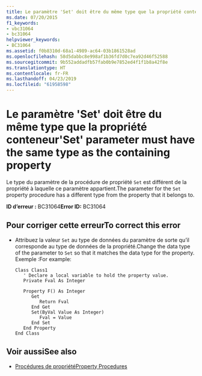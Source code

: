 ```yaml
---
title: Le paramètre 'Set' doit être du même type que la propriété conteneur
ms.date: 07/20/2015
f1_keywords:
- vbc31064
- bc31064
helpviewer_keywords:
- BC31064
ms.assetid: f0b8310d-68a1-4989-ac64-03b1861528ad
ms.openlocfilehash: 58d5dabbc8e998af1b36fd7d0c7ea92d46f52588
ms.sourcegitcommit: 9b552addadfb57fab0b9e7852ed4f1f1b8a42f8e
ms.translationtype: HT
ms.contentlocale: fr-FR
ms.lasthandoff: 04/23/2019
ms.locfileid: "61958598"
---
```

# <a name="set-parameter-must-have-the-same-type-as-the-containing-property"></a><span data-ttu-id="95d4b-102">Le paramètre 'Set' doit être du même type que la propriété conteneur</span><span class="sxs-lookup"><span data-stu-id="95d4b-102">'Set' parameter must have the same type as the containing property</span></span>
<span data-ttu-id="95d4b-103">Le type du paramètre de la procédure de propriété `Set` est différent de la propriété à laquelle ce paramètre appartient.</span><span class="sxs-lookup"><span data-stu-id="95d4b-103">The parameter for the `Set` property procedure has a different type from the property that it belongs to.</span></span>  
  
 <span data-ttu-id="95d4b-104">**ID d’erreur :** BC31064</span><span class="sxs-lookup"><span data-stu-id="95d4b-104">**Error ID:** BC31064</span></span>  
  
## <a name="to-correct-this-error"></a><span data-ttu-id="95d4b-105">Pour corriger cette erreur</span><span class="sxs-lookup"><span data-stu-id="95d4b-105">To correct this error</span></span>  
  
- <span data-ttu-id="95d4b-106">Attribuez la valeur `Set` au type de données du paramètre de sorte qu’il corresponde au type de données de la propriété.</span><span class="sxs-lookup"><span data-stu-id="95d4b-106">Change the data type of the parameter to `Set` so that it matches the data type for the property.</span></span> <span data-ttu-id="95d4b-107">Exemple :</span><span class="sxs-lookup"><span data-stu-id="95d4b-107">For example:</span></span>  
  
    ```  
    Class Class1  
       ' Declare a local variable to hold the property value.  
       Private Fval As Integer  
  
       Property F() As Integer  
          Get  
             Return Fval  
          End Get  
          Set(ByVal Value As Integer)  
             Fval = Value  
          End Set  
       End Property  
    End Class  
    ```  
  
## <a name="see-also"></a><span data-ttu-id="95d4b-108">Voir aussi</span><span class="sxs-lookup"><span data-stu-id="95d4b-108">See also</span></span>

- [<span data-ttu-id="95d4b-109">Procédures de propriété</span><span class="sxs-lookup"><span data-stu-id="95d4b-109">Property Procedures</span></span>](../../visual-basic/programming-guide/language-features/procedures/property-procedures.md)
